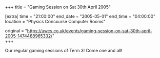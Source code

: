 +++
title = "Gaming Session on Sat 30th April 2005"

[extra]
time = "21:00:00"
end_date = "2005-05-01"
end_time = "04:00:00"
location = "Physics Concourse Computer Rooms"

original = "https://uwcs.co.uk/events/gaming-session-on-sat-30th-april-2005-1474488965332/"    
+++

Our regular gaming sessions of Term 3\! Come one and all\!

